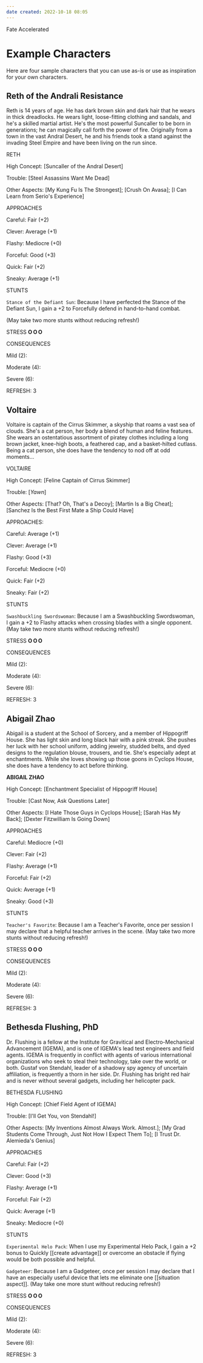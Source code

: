 ```yaml
---
date created: 2022-10-18 08:05
---
```


Fate Accelerated

# Example Characters

Here are four sample characters that you can use as-is or use as
inspiration for your own characters.

## Reth of the Andrali Resistance

Reth is 14 years of age. He has dark brown skin and dark hair that he wears in thick dreadlocks. He wears light, loose-fitting clothing and sandals, and he's a skilled martial artist. He's the most powerful Suncaller to be born in generations; he can magically call forth the power of fire. Originally from a town in the vast Andral Desert, he and his friends took a stand against the invading Steel Empire and have been living on the run since.

RETH

High Concept: [Suncaller of the Andral Desert]

Trouble: [Steel Assassins Want Me Dead]

Other Aspects: [My Kung Fu Is The Strongest]; [Crush On Avasa]; [I Can Learn from Serio's Experience]

APPROACHES

Careful: Fair (+2)

Clever: Average (+1)

Flashy: Mediocre (+0)

Forceful: Good (+3)

Quick: Fair (+2)

Sneaky: Average (+1)

STUNTS

`Stance of the Defiant Sun`: Because I have perfected the Stance of the Defiant Sun, I gain a +2 to Forcefully defend in hand-to-hand combat. 

(May take two more stunts without reducing refresh!)

STRESS **O** **O** **O**

CONSEQUENCES

Mild (2):

Moderate (4):

Severe (6):

REFRESH: 3

## Voltaire

Voltaire is captain of the Cirrus Skimmer, a skyship that roams a vast sea of clouds. She's a cat person, her body a blend of human and feline features. She wears an ostentatious assortment of piratey clothes including a long brown jacket, knee-high boots, a feathered cap, and a basket-hilted cutlass. Being a cat person, she does have the tendency to nod off at odd moments...

VOLTAIRE

High Concept: [Feline Captain of Cirrus Skimmer]

Trouble: [*Yawn*]

Other Aspects: [That? Oh, That's a Decoy]; [Martin Is a Big Cheat]; [Sanchez Is the Best First Mate a Ship Could Have]

APPROACHES:

Careful: Average (+1)

Clever: Average (+1)

Flashy: Good (+3)

Forceful: Mediocre (+0)

Quick: Fair (+2)

Sneaky: Fair (+2)

STUNTS

`Swashbuckling Swordswoman`: Because I am a Swashbuckling Swordswoman, I gain a +2 to Flashy attacks when crossing blades with a single opponent.
(May take two more stunts without reducing refresh!)

STRESS **O** **O** **O**

CONSEQUENCES

Mild (2):

Moderate (4):

Severe (6):

REFRESH: 3

## Abigail Zhao

Abigail is a student at the School of Sorcery, and a member of Hippogriff House. She has light skin and long black hair with a pink streak. She pushes her luck with her school uniform, adding jewelry, studded belts, and dyed designs to the regulation blouse, trousers, and tie. She's especially adept at enchantments. While she loves showing up those goons in Cyclops House, she does have a tendency to act before thinking.

**ABIGAIL ZHAO**

High Concept: [Enchantment Specialist of Hippogriff House]

Trouble: [Cast Now, Ask Questions Later]

Other Aspects: [I Hate Those Guys in Cyclops House]; [Sarah Has My Back]; [Dexter Fitzwilliam Is Going Down]

APPROACHES

Careful: Mediocre (+0)

Clever: Fair (+2)

Flashy: Average (+1)

Forceful: Fair (+2)

Quick: Average (+1)

Sneaky: Good (+3)

STUNTS

`Teacher's Favorite`: Because I am a Teacher's Favorite, once per session I may declare that a helpful teacher arrives in the scene. 
(May take two more stunts without reducing refresh!)

STRESS **O** **O** **O**

CONSEQUENCES

Mild (2):

Moderate (4):

Severe (6):

REFRESH: 3

## Bethesda Flushing, PhD

Dr. Flushing is a fellow at the Institute for Gravitical and Electro-Mechanical Advancement (IGEMA), and is one of IGEMA's lead test engineers and field agents. IGEMA is frequently in conflict with agents of various international organizations who seek to steal their technology, take over the world, or both. Gustaf von Stendahl, leader of a shadowy spy agency of uncertain affiliation, is frequently a thorn in her side. Dr. Flushing has bright red hair and is never without several gadgets, including her helicopter pack.

BETHESDA FLUSHING

High Concept: [Chief Field Agent of IGEMA]

Trouble: [I'll Get You, von Stendahl!]

Other Aspects: [My Inventions Almost Always Work. Almost.]; [My Grad Students Come Through, Just Not How I Expect Them To]; [I Trust Dr. Alemieda's Genius]

APPROACHES

Careful: Fair (+2)

Clever: Good (+3)

Flashy: Average (+1)

Forceful: Fair (+2)

Quick: Average (+1)

Sneaky: Mediocre (+0)

STUNTS

`Experimental Helo Pack`: When I use my Experimental Helo Pack, I gain a +2 bonus to Quickly [[create advantage]] or overcome an obstacle if flying would be both possible and helpful.

`Gadgeteer`: Because I am a Gadgeteer, once per session I may declare that I have an especially useful device that lets me eliminate one [[situation aspect]]. 
(May take one more stunt without reducing refresh!)

STRESS **O** **O** **O**

CONSEQUENCES

Mild (2):

Moderate (4):

Severe (6):

REFRESH: 3
